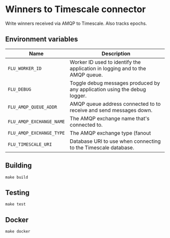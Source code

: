 
# Winners to Timescale connector

Write winners received via AMQP to Timescale. Also tracks epochs.

## Environment variables

|           Name           |                              Description
|--------------------------|------------------------------------------------------------------------------|
| `FLU_WORKER_ID`          | Worker ID used to identify the application in logging and to the AMQP queue. |
| `FLU_DEBUG`              | Toggle debug messages produced by any application using the debug logger.    |
| `FLU_AMQP_QUEUE_ADDR`    | AMQP queue address connected to to receive and send messages down.           |
| `FLU_AMQP_EXCHANGE_NAME` | The AMQP exchange name that's connected to.                                  |
| `FLU_AMQP_EXCHANGE_TYPE` | The AMQP exchange type (fanout|direct|headers|topic).                        |
| `FLU_TIMESCALE_URI`       | Database URI to use when connecting to the Timescale database.              |

## Building

	make build

## Testing

	make test

## Docker

	make docker
